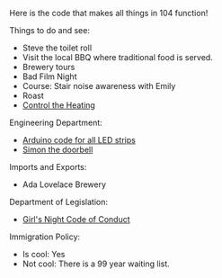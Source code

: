 
Here is the code that makes all things in 104 function!

Things to do and see:

 * Steve the toilet roll
 * Visit the local BBQ where traditional food is served.
 * Brewery tours
 * Bad Film Night
 * Course:   Stair noise awareness with Emily
 * Roast
 * [Control the Heating](https://hello1024.github.io/104-Home/fordhook.html)
 

Engineering Department:

 * [Arduino code for all LED strips](https://github.com/Hello1024/104-LED-Lighting)
 * [Simon the doorbell](https://github.com/Hello1024/whatsapp-doorbell)
 
 Imports and Exports:
  * Ada Lovelace Brewery
 
 Department of Legislation:
  * [Girl's Night Code of Conduct](https://github.com/Hello1024/Girls_Night.jpg) 
  
 
 
Immigration Policy:

 * Is cool:  Yes
 * Not cool:  There is a 99 year waiting list.
